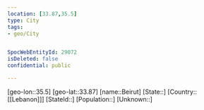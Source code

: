 ```yaml
---
location: [33.87,35.5]
type: City
tags:
- geo/City


SpocWebEntityId: 29072
isDeleted: false
confidential: public

---
```

[geo-lon::35.5]
[geo-lat::33.87]
[name::Beirut]
[State::]
[Country::[[Lebanon]]]
[StateId::]
[Population::]
[Unknown::]

